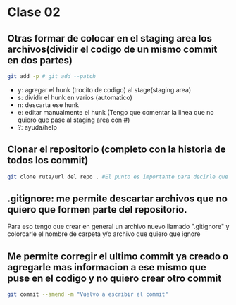 # Clase 02

## Otras formar de colocar en el staging area los archivos(dividir el codigo de un mismo commit en dos partes)

```sh
git add -p # git add --patch
```

* y: agregar el hunk (trocito de codigo) al stage(staging area)
* s: dividir el hunk en varios (automatico)
* n: descarta ese hunk
* e: editar manualmente el hunk (Tengo que comentar la linea que no quiero que pase al staging area con #)
* ?: ayuda/help

## Clonar el repositorio (completo con la historia de todos los commit)

```sh
git clone ruta/url del repo . #El punto es importante para decirle que no cree una carpeta si no que lo baje en el directorio actual
```
## .gitignore: me permite descartar archivos que no quiero que formen parte del repositorio.
Para eso tengo que crear en general un archivo nuevo llamado ".gitignore" y colorcarle el nombre de carpeta y/o archivo que quiero que ignore

## Me permite corregir el ultimo commit ya creado o agregarle mas informacion a ese mismo que puse en el codigo y no quiero crear otro commit
```sh
git commit --amend -m "Vuelvo a escribir el commit"
```